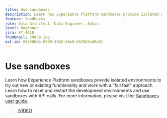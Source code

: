 ```yaml
---
title: Use sandboxes
description: Learn how Experience Platform sandboxes provide isolated environments to try out new or existing functionality and work with a "fail fast" approach. Learn how to reset and restart the development environments and use sandboxes with API calls.
feature: Sandboxes
role: Data Architect, Data Engineer, Admin
level: Beginner
jira: KT-4018
thumbnail: 29838.jpg
exl-id: 65e50b0e-0999-4992-86e9-037065ed0d01
---
```

# Use sandboxes

Learn how Experience Platform sandboxes provide isolated environments to try out new or existing functionality and work with a "fail fast" approach. Learn how to reset and restart the development environments and use sandboxes with API calls. For more information, please visit the [Sandboxes user guide](https://experienceleague.adobe.com/docs/experience-platform/sandbox/home.html).

>[!VIDEO](https://video.tv.adobe.com/v/29838/?learn=on)


